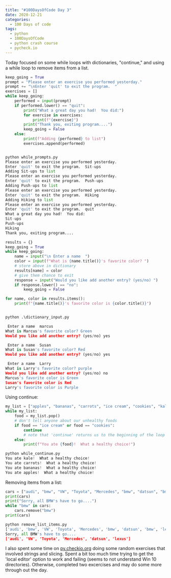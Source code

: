 ```yaml
---
title: "#100DaysOfCode Day 3"
date: 2020-12-21
categories:
  - 100 Days of code
tags:
  - python
  - 100DaysOfCode
  - python crash course
  - pycheck.io
---
```


Today focused on some while loops with dictionaries, "continue," and using a while loop to remove items from a list.

```python
keep_going = True
prompt = "Please enter an exercise you performed yesterday."
prompt += "\nEnter 'quit' to exit the program.  "
exercises = []
while keep_going:
    performed = input(prompt)
    if performed.lower() == "quit":
        print("What a great day you had!  You did:")
        for exercise in exercises:
            print(f"{exercise}")
        print("Thank you, exiting program....")
        keep_going = False
    else:
        print(f"Adding {performed} to list")
        exercises.append(performed)


python while_prompts.py  
Please enter an exercise you performed yesterday.
Enter 'quit' to exit the program.  Sit-ups
Adding Sit-ups to list
Please enter an exercise you performed yesterday.
Enter 'quit' to exit the program.  Push-ups
Adding Push-ups to list
Please enter an exercise you performed yesterday.
Enter 'quit' to exit the program.  Hiking
Adding Hiking to list
Please enter an exercise you performed yesterday.
Enter 'quit' to exit the program.  quit
What a great day you had!  You did:
Sit-ups
Push-ups
Hiking
Thank you, exiting program....     

```

```python
results = {}
keep_going = True
while keep_going:
    name = input("\n Enter a name  ")
    color = input(f"What is {name.title()}'s favorite color? ")
    # store above in dictionary
    results[name] = color
    # give them chance to exit
    response = input("Would you like add another entry? (yes/no) ")
    if response.lower() == "no":
        keep_going = False

for name, color in results.items():
    print(f"{name.title()}'s favorite color is {color.title()}")


python .\dictionary_input.py

 Enter a name  marcus
What is Marcus's favorite color? Green
Would you like add another entry? (yes/no) yes

 Enter a name  Susan
What is Susan's favorite color? Red
Would you like add another entry? (yes/no) yes

 Enter a name  Larry
What is Larry's favorite color? purple
Would you like add another entry? (yes/no) no
Marcus's favorite color is Green
Susan's favorite color is Red   
Larry's favorite color is Purple
```
Using continue:

```python
my_list = ["apples", "bananas", "carrots", "ice cream", "cookies", "kale"]
while my_list:
    food = my_list.pop()
    # don't tell anyone about our unhealthy foods
    if food == "ice cream" or food == "cookies":
        continue
        # note that 'continue' returns us to the beginning of the loop
    else:
        print(f"You ate {food}!  What a healthy choice!")

python while_continue.py
You ate kale!  What a healthy choice!   
You ate carrots!  What a healthy choice!
You ate bananas!  What a healthy choice!
You ate apples!  What a healthy choice! 
```

Removing items from a list:

```python
cars = ["audi", "bmw", "VW", "Toyota", "Mercedes", "bmw", "datsun", "bmw", "lexus"]
print(cars)
print("Sorry, all BMW's have to go....")
while "bmw" in cars:
    cars.remove("bmw")
print(cars)

python remove_list_items.py
['audi', 'bmw', 'VW', 'Toyota', 'Mercedes', 'bmw', 'datsun', 'bmw', 'lexus']
Sorry, all BMW's have to go....
['audi', 'VW', 'Toyota', 'Mercedes', 'datsun', 'lexus']
```

I also spent some time on [py.checkio.org][pycheckio] doing some random exercises that involved strings and slicing.  Spent a bit too much time trying to get the 'local editor' option to work and failing (seems to not understand Win 10 directories).  Otherwise, completed two excercises and may do some more through out the day.


[pycheckio]:https://py.checkio.org/
